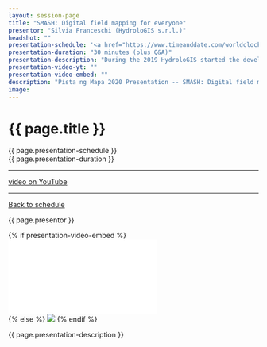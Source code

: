 ```yaml
---
layout: session-page
title: "SMASH: Digital field mapping for everyone"
presentor: "Silvia Franceschi (HydroloGIS s.r.l.)"
headshot: ""
presentation-schedule: '<a href="https://www.timeanddate.com/worldclock/fixedtime.html?iso=2020-11-13T07:00:00Z">27 Nov 2020, 15:00 UTC+8</a>'
presentation-duration: "30 minutes (plus Q&A)"
presentation-description: "During the 2019 HydroloGIS started the development of a new application: SMASH - Smart Mobile Application for Surveyor’s Happiness. SMASH is a multi platform application to support outdoor activities for non expert users. It is available for Android and iOS devices and has been developed with special focus on a users-oriented GUI. With SMASH it is possible to collect georeferenced pictures, notes and GPS tracks logs with personalized or public online and offline data."
presentation-video-yt: ""
presentation-video-embed: ""
description: "Pista ng Mapa 2020 Presentation -- SMASH: Digital field mapping for everyone by Silvia Franceschi (HydroloGIS s.r.l.)"
image:
---
```


<h1 class="color-pnm-blue">{{ page.title }}</h1>
<div class="row my-4">
<section class="col-lg-3">
<p class="small">{{ page.presentation-schedule }}<br>
{{ page.presentation-duration }}
</p>
<hr>
<p class="small">
<a href="{{ page.presentation-video-yt }}">video on YouTube</a>
</p>
<hr>
<p class="small"><a href="{{ site.baseurl }}/programme/">Back to schedule</a>
</p>
</section>
<section class="col-lg-9">
<p>{{ page.presentor }}</p>
{% if presentation-video-embed %}
<div class="embed-responsive embed-responsive-16by9">
<iframe class="mb-4 embed-responsive-item" src="{{ page.presentation-video-embed }}" frameborder="0" allow="accelerometer; autoplay; clipboard-write; encrypted-media; gyroscope; picture-in-picture" allowfullscreen></iframe>
</div>
{% else %}
<img class="img-fluid border border-primary rounded p-2" src="{{ site.baseurl }}/assets/img/site/WFH_Feels_full_bg.png">
{% endif %}
<p class="mt-4">{{ page.presentation-description }}
</p>
</section>
</div>